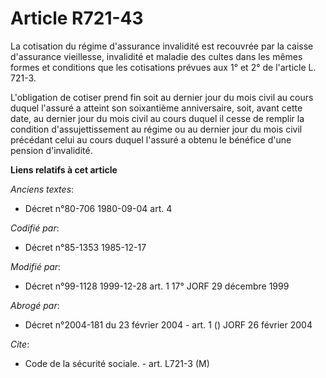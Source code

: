 # Article R721-43

La cotisation du régime d'assurance invalidité est recouvrée par la caisse d'assurance vieillesse, invalidité et maladie des
cultes dans les mêmes formes et conditions que les cotisations prévues aux 1° et 2° de l'article L. 721-3.

L'obligation de cotiser prend fin soit au dernier jour du mois civil au cours duquel l'assuré a atteint son soixantième
anniversaire, soit, avant cette date, au dernier jour du mois civil au cours duquel il cesse de remplir la condition
d'assujettissement au régime ou au dernier jour du mois civil précédant celui au cours duquel l'assuré a obtenu le bénéfice
d'une pension d'invalidité.

**Liens relatifs à cet article**

_Anciens textes_:

  - Décret n°80-706 1980-09-04 art. 4

_Codifié par_:

  - Décret n°85-1353 1985-12-17

_Modifié par_:

  - Décret n°99-1128 1999-12-28 art. 1 17° JORF 29 décembre 1999

_Abrogé par_:

  - Décret n°2004-181 du 23 février 2004 - art. 1 () JORF 26 février 2004

_Cite_:

  - Code de la sécurité sociale. - art. L721-3 (M)
